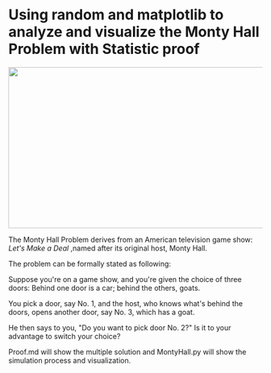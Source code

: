 # Using random and matplotlib to analyze and visualize the Monty Hall Problem with Statistic proof

<div align=center><img width="600" height="320" src="https://embedwistia-a.akamaihd.net/deliveries/5c236817dc493ffec33c6fe39b72f6363bc38794.jpg"/></div>

The Monty Hall Problem derives from an American television game show: *Let's Make a Deal* ,named after its 
original host, Monty Hall. 

The problem can be formally stated as following:

Suppose you're on a game show, and you're given the choice of three doors: 
Behind one door is a car; behind the others, goats. 

You pick a door, say No. 1, and the host, who knows what's behind the doors, opens another door, say No. 3, which has a goat. 

He then says to you, "Do you want to pick door No. 2?" Is it to your advantage to switch your choice?


Proof.md will show the multiple solution and MontyHall.py will show the simulation process
and visualization.
